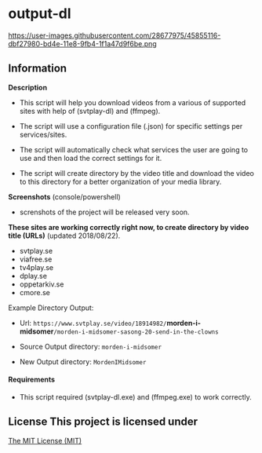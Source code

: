 # output-dl
https://user-images.githubusercontent.com/28677975/45855116-dbf27980-bd4e-11e8-9fb4-1f1a47d9f6be.png

## Information

 **Description**

 - This script will help you download videos from a various of supported sites with help of (svtplay-dl) and (ffmpeg).

 - The script will use a configuration file (.json) for specific settings per services/sites. 

- The script will automatically check what services the user are going to use and then load the correct settings for it. 

- The script will create directory by the video title and download the video to this directory for a better organization of your media library.

 **Screenshots** (console/powershell)

 - screnshots of the project will be released very soon.

**These sites are working correctly right now, to create directory by video title (URLs)** (updated 2018/08/22). 

- svtplay.se
- viafree.se
- tv4play.se
- dplay.se
- oppetarkiv.se
- cmore.se

 Example Directory Output:

- Url:
 `https://www.svtplay.se/video/18914982/`**morden-i-midsomer**`/morden-i-midsomer-sasong-20-send-in-the-clowns`

- Source Output directory:
 `morden-i-midsomer`

- New Output directory:
`MordenIMidsomer`

#### Requirements

- This script required (svtplay-dl.exe) and (ffmpeg.exe) to work correctly. 

## License This project is licensed under
 [The MIT License (MIT)](LICENSE)
